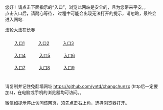 您好！请点击下面指示的“入口”，浏览此网站是安全的，且为您带来平安。。 <br/>
点击入口后，请耐心等待， 过程中可能会出现无法打开的提示，请忽略，最终会进入网站. </br>

法轮大法在长春<br/>
<div style="padding:10px"><a style="margin:20px" target="_blank" href="https://d29qil2y48bdkr.cloudfront.net/2Qpsp?vcsjt" id="ccLink1" rel="nofollow">入口1</a> <a target="_blank" style="margin:20px" href="https://dc2t3gsupzndl.cloudfront.net/2Qpsp?oazjjdz" id="ccLink2" rel="nofollow">入口2</a> <a style="margin:20px" target="_blank" href="https://d2gdrpdjp96wvl.cloudfront.net/2Qpsp?mtgemi" id="ccLink3" rel="nofollow">入口3</a></div>

<div style="padding:10px" ><a style="margin:20px" target="_blank" href="https://d29qil2y48bdkr.cloudfront.net/2Qpsp?vcsjt" id="ccLink4" rel="nofollow">入口4</a> <a style="margin:20px" href="https://dc2t3gsupzndl.cloudfront.net/2Qpsp?oazjjdz" target="_blank" id="ccLink5" rel="nofollow">入口5</a> <a style="margin:20px" href="https://d2gdrpdjp96wvl.cloudfront.net/2Qpsp?mtgemi" target="_blank" id="ccLink6" rel="nofollow">入口6</a></div>

<div style="padding:10px"><a style="margin:20px" target="_blank" href="https://d29qil2y48bdkr.cloudfront.net/2Qpsp?vcsjt" id="ccLink7" rel="nofollow">入口7</a> <a style="margin:20px" href="https://dc2t3gsupzndl.cloudfront.net/2Qpsp?oazjjdz" target="_blank" id="ccLink8" rel="nofollow">入口8</a> <a style="margin:20px" target="_blank" href="https://d2gdrpdjp96wvl.cloudfront.net/2Qpsp?mtgemi" id="ccLink9" rel="nofollow">入口9</a></div>

<br/>



请复制并记住免翻墙网址 https://github.com/yntd/changchunzx (http后一定要加s)，在电脑或手机的浏览器均可访问。。<br/>

微信如提示停止访问该网页，须先点击右上角，选择浏览器打开。
